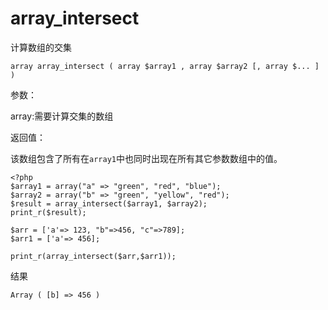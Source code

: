 # array\_intersect

计算数组的交集

```
array array_intersect ( array $array1 , array $array2 [, array $... ] )
```

参数：

array:需要计算交集的数组

返回值：

该数组包含了所有在`array1`中也同时出现在所有其它参数数组中的值。

```
<?php
$array1 = array("a" => "green", "red", "blue");
$array2 = array("b" => "green", "yellow", "red");
$result = array_intersect($array1, $array2);
print_r($result);
```

```
$arr = ['a'=> 123, "b"=>456, "c"=>789];
$arr1 = ['a'=> 456];

print_r(array_intersect($arr,$arr1));
```

结果

```
Array ( [b] => 456 )
```



